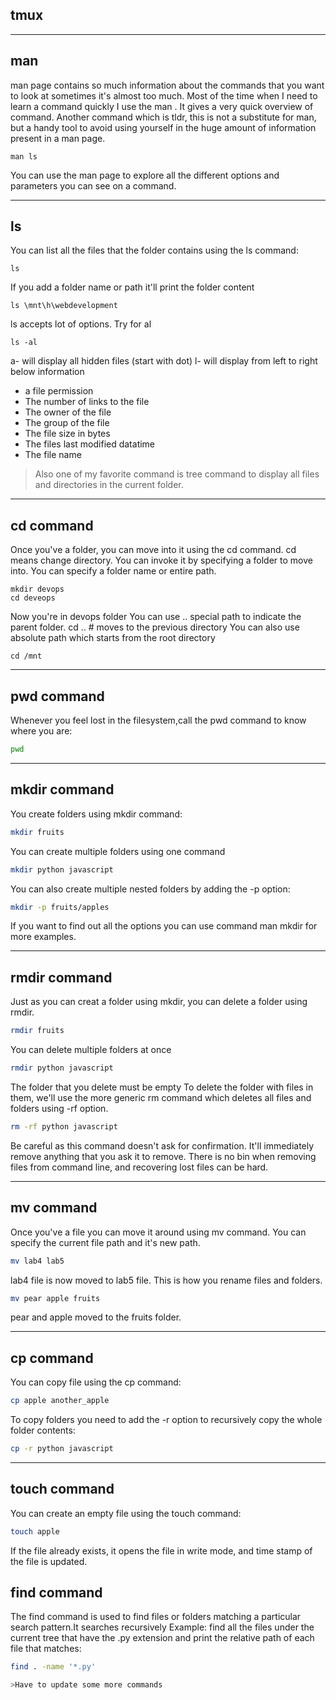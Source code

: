 ## tmux

---
## man

man page contains so much information about the commands that you want to look at sometimes it's almost too much.
Most of the time when I need to learn a command quickly I use the man <command>. It gives a very quick overview of command.
Another command which is tldr, this is not a substitute for man, but a handy tool to avoid using yourself in the huge amount of information
present in a man page.
``` script
man ls
```
You can use the man page to explore all the different options and parameters you can see on a command.

---
## ls
You can list all the files that the folder contains using the ls command:
``` linux
ls
```
If you add a folder name or path it'll print the folder content
``` linux
ls \mnt\h\webdevelopment
```
ls accepts lot of options. Try for al

``` linux 
ls -al
```
a- will display all hidden files (start with dot)
l- will display from left to right below information
- a file permission
- The number of links to the file
- The owner of the file
- The group of the file
- The file size in bytes
- The files last modified datatime
- The file name

> Also one of my favorite command is tree command to display all files and directories in the current folder.

---

## cd command
Once you've a folder, you can move into it using the cd command. cd means change directory. You can invoke it by specifying a folder to move into. You can specify a folder name or entire path.
``` linux
mkdir devops
cd deveops
```
Now you're in devops folder
You can use .. special path to indicate the parent folder.
cd .. # moves to the previous directory
You can also use absolute path which starts from the root directory
```linux
cd /mnt
```
---

## pwd command
Whenever you feel lost in the filesystem,call the  pwd command to know where you are:
``` bash
pwd
```

---

## mkdir command
You create folders using mkdir command:
``` bash
mkdir fruits
```
You can create multiple folders using one command
``` bash
mkdir python javascript
```
You can also create multiple nested folders by adding the -p option:
``` bash
mkdir -p fruits/apples
```
If you want to find out all the options you can use command man mkdir for more examples.

---
## rmdir command
Just as you can creat a folder using mkdir, you can delete a folder using rmdir.

``` bash
rmdir fruits
```
You can delete multiple folders at once
```bash
rmdir python javascript
```
The folder that you delete must be empty
To delete the folder with files in them, we'll use the more generic rm command which deletes all files and folders using -rf option.
``` bash
rm -rf python javascript
```
Be careful as this command doesn't ask for confirmation. It'll immediately remove anything that you ask it to remove.
There is no bin when removing files from command line, and recovering lost files can be hard.

---
## mv command
Once you've a file you can move it around using mv command. You can specify the current file path and it's new path.

``` bash
mv lab4 lab5
```
lab4 file is now moved to lab5 file. This is how you rename files and folders.

``` bash
mv pear apple fruits
```

pear and apple moved to the fruits folder.

---
## cp command
You can copy file using the cp command:
``` bash
cp apple another_apple
```
To copy folders you need to add the -r option to recursively copy the whole folder contents:
``` bash
cp -r python javascript
```
---
## touch command
You can create an empty file using the touch command:
``` bash
touch apple
```
If the file already exists, it opens the file in write mode, and time stamp of the file is updated.

## find command
The find command is used to find files or folders matching a particular search pattern.It searches recursively
Example:
find all the files under the current tree that have the .py extension and print the relative path of each file that matches:
``` bash
find . -name '*.py'

>Have to update some more commands

